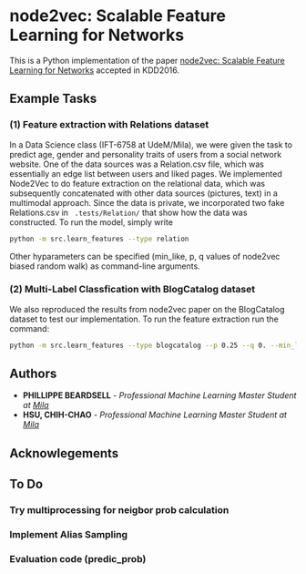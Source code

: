 # node2vec: Scalable Feature Learning for Networks
This is a Python implementation of the paper [node2vec: Scalable Feature Learning for Networks](https://cs.stanford.edu/~jure/pubs/node2vec-kdd16.pdf) accepted in KDD2016.

## Example Tasks 

### (1) Feature extraction with Relations dataset
In a Data Science class (IFT-6758 at UdeM/Mila), we were given the task to predict age, gender 
and personality traits of users from a social network website. One of the data sources was a Relation.csv
file, which was essentially an edge list between users and liked pages. We implemented Node2Vec
to do feature extraction on the relational data, which was subsequently concatenated with other data
sources (pictures, text) in a multimodal approach. Since the data is private, we incorporated two fake 
Relations.csv in ``` .tests/Relation/``` that show how the data was constructed. To run the model,
simply write
```bash
python -m src.learn_features --type relation
```
Other hyparameters can be specified (min_like, p, q values of node2vec biased random walk) 
as command-line arguments.
### (2) Multi-Label Classfication with BlogCatalog dataset
We also reproduced the results from node2vec paper on the BlogCatalog dataset to test our implementation.
To run the feature extraction run the command:
```bash
python -m src.learn_features --type blogcatalog --p 0.25 --q 0. --min_like 0
```


## Authors
* **PHILLIPPE BEARDSELL** - *Professional Machine Learning Master Student at [Mila](https://mila.quebec/)* 
* **HSU, CHIH-CHAO** - *Professional Machine Learning Master Student at [Mila](https://mila.quebec/)* 

## Acknowlegements

## To Do
### Try multiprocessing for neigbor prob calculation
### Implement Alias Sampling
### Evaluation code (predic_prob)

